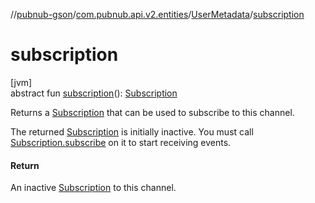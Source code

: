 //[pubnub-gson](../../../index.md)/[com.pubnub.api.v2.entities](../index.md)/[UserMetadata](index.md)/[subscription](subscription.md)

# subscription

[jvm]\
abstract fun [subscription](subscription.md)(): [Subscription](../../com.pubnub.api.v2.subscriptions/-subscription/index.md)

Returns a [Subscription](../../com.pubnub.api.v2.subscriptions/-subscription/index.md) that can be used to subscribe to this channel.

The returned [Subscription](../../com.pubnub.api.v2.subscriptions/-subscription/index.md) is initially inactive. You must call [Subscription.subscribe](../../com.pubnub.api.v2.subscriptions/-subscription/subscribe.md) on it to start receiving events.

#### Return

An inactive [Subscription](../../com.pubnub.api.v2.subscriptions/-subscription/index.md) to this channel.
